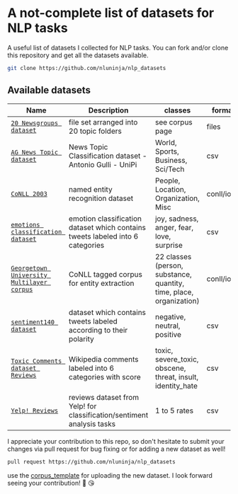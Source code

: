 # A not-complete list of datasets for NLP tasks

A useful list of datasets I collected for NLP tasks. You can fork and/or clone this repository and get all the datasets available.

```bash
git clone https://github.com/nluninja/nlp_datasets
```


## Available datasets

| Name | Description | classes | format | language |
| ---- | ----------- | ------- | ------ | -------- |
| [`20 Newsgroups dataset`](./20_newsgroup/) | file set arranged into 20 topic folders | see corpus page | files | en  |
| [`AG News Topic dataset`](./ag_news/) | News Topic Classification dataset - Antonio Gulli -  UniPi | World, Sports, Business, Sci/Tech | csv | en  |
| [`CoNLL 2003`](./conll2003/) | named entity recognition dataset | People, Location, Organization, Misc | conll/iob2 | en  |
| [`emotions classification dataset`](./emotion_classification_dataset/) | emotion classification dataset which contains tweets labeled into 6 categories | joy, sadness, anger, fear, love, surprise | csv | en |
| [`Georgetown University Multilayer corpus`](./GUM/) | CoNLL tagged corpus for entity extraction| 22 classes (person, substance, quantity, time, place, organization) | conll/iob2 | en  |
| [`sentiment140 dataset`](./sentiment140_dataset/) | dataset which contains tweets labeled according to their polarity |negative, neutral, positive | csv | en |
| [`Toxic Comments dataset Reviews`](./toxic_comments/) | Wikipedia comments labeled into 6 categories with score | toxic, severe_toxic, obscene, threat, insult, identity_hate| csv | en  |
| [`Yelp! Reviews`](./yelp_reviews/) | reviews dataset from Yelp! for classification/sentiment analysis tasks| 1 to 5 rates | csv | en  |


I appreciate your contribution to this repo, so don't hesitate to submit your changes via pull request for bug fixing or for adding a new dataset as well! 

```bash
pull request https://github.com/nluninja/nlp_datasets
```

use the [corpus_template](./corpus_template) for uploading the new dataset. I look forward seeing your contribution! :pray: :kissing_heart: 